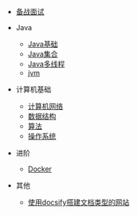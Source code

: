 
* [备战面试](./docs/a-1备战面试.md)

* Java

  * [Java基础](./docs/b-1面试题总结-Java基础.md)
  * [Java集合](./docs/b-2Java集合.md)
  * [Java多线程](./docs/b-3Java多线程.md)
  * [jvm](./docs/b-4jvm.md)

* 计算机基础

  * [计算机网络](./docs/c-1计算机网络.md)
  * [数据结构](./docs/c-2数据结构.md)
  * [算法](./docs/c-3算法.md)
  * [操作系统](./docs/c-4操作系统.md)

* 进阶

  * [Docker](./docs/d-1Docker常用命令速查手册和部署环境.md)

* 其他

  * [使用docsify搭建文档类型的网站](docs/x-1how-to-use-docsify.md)
